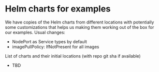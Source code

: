 # Helm charts for examples

We have copies of the Helm charts from different locations with potentially
some customizations that helps us making them working out of the box for
our examples. Usual changes:

* NodePort as Service types by default
* imagePullPolicy: IfNotPresent for all images

List of charts and their initial locations (with repo git sha if available)

* TBD

